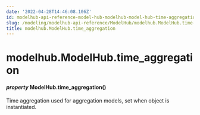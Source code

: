```yaml
---
date: '2022-04-28T14:46:08.106Z'
id: modelhub-api-reference-model-hub-modelhub-model-hub-time-aggregation
slug: /modeling/modelhub-api-reference/ModelHub/modelhub.ModelHub.time-aggregation/
title: modelhub.ModelHub.time_aggregation
---
```


# modelhub.ModelHub.time_aggregation


#### _property_ ModelHub.time_aggregation()
Time aggregation used for aggregation models, set when object is instantiated.

<!-- !! processed by numpydoc !! -->
